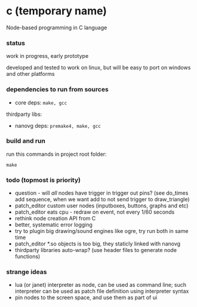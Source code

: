 # c (temporary name)
Node-based programming in C language

### status
work in progress, early prototype

developed and tested to work on linux, but will be easy to port on windows and other platforms

### dependencies to run from sources
- core deps: ```make, gcc```

thirdparty libs:
- nanovg deps: ```premake4, make, gcc```

### build and run
run this commands in project root folder:
```
make
```

### todo (topmost is priority)
- question - will _all_ nodes have trigger in trigger out pins? (see do_times add sequence, when we want add to not send trigger to draw_triangle)
- patch_editor custom user nodes (inputboxes, buttons, graphs and etc)
- patch_editor eats cpu - redraw on event, not every 1/60 seconds
- rethink node creation API from C
- better, systematic error logging
- try to plugin big drawing/sound engines like ogre, try run both in same time
- patch_editor *.so objects is too big, they staticly linked with nanovg
- thirdparty libraries auto-wrap? (use header files to generate node functions)

### strange ideas
- lua (or janet) interpreter as node, can be used as command line; such interpreter can be used as patch file definition using interpreter syntax
- pin nodes to the screen space, and use them as part of ui
